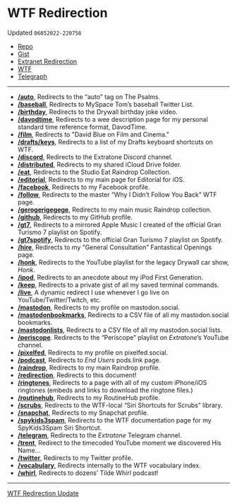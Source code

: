 # WTF Redirection
Updated `06052022-220756`
- [Repo](https://github.com/extratone/bilge/blob/main/redirection.md)
- [Gist](https://gist.github.com/extratone/1dcfb669e7f366ea32abcd0468e8c0d5)
- [Extranet Redirection](drafts://open?uuid=1C547BA9-D29F-4F2E-8B24-3F5872D329B6)
- [WTF](https://davidblue.wtf/drafts/218F8FAA-C0B9-4B4F-B896-3089E005E86E.html)
- [Telegraph](https://telegra.ph/WTF-Redirection-04-19)

---

- [**/auto**](https://davidblue.wtf/auto), Redirects to the “auto” tag on The Psalms.
- [**/baseball**](https://davidblue.wtf/baseball), Redirects to MySpace Tom’s baseball Twitter List.
- [**/birthday**](https://davidblue.wtf/birthday), Redirects to the Drywall birthday joke video.
- [**/davodtime**](https://davidblue.wtf/davodtime), Redirects to a wee description page for my personal standard time reference format, DavodTime.
- [**/film**](https://davidblue.wtf/film), Redirects to "David Blue on Film and Cinema."
- [**/drafts/keys**](https://davidblue.wtf/drafts/keys), Redirects to a list of my Drafts keyboard shortcuts on WTF.
- [**/discord**](https://davidblue.wtf/discord), Redirects to the Extratone Discord channel.
- [**/distributed**](https://davidblue.wtf/distributed), Redirects to my shared iCloud Drive folder.
- [**/eat**](https://davidblue.wtf/eat), Redirects to the Studio Eat Raindrop Collection.
- [**/editorial**](https://davidblue.wtf/editorial), Redirects to my main page for Editorial for iOS.
- [**/facebook**](https://davidblue.wtf/facebook), Redirects to my Facebook profile.
- [**/follow**](https://davidblue.wtf/follow), Redirects to the master “Why I Didn’t Follow You Back” WTF page.
- [**/gerogerigegege**](https://davidblue.wtf/gerogerigegege), Redirects to my main music Raindrop collection.
- [**/github**](https://davidblue.wtf/github), Redirects to my GitHub profile.
- [**/gt7**](https://davidblue.wtf/gt7), Redirects to a mirrored Apple Music I created of the official Gran Turismo 7 playlist on Spotify.
- [**/gt7spotify**](https://davidblue.wtf/gt7spotify), Redirects to the official Gran Turismo 7 playlist on Spotify.
- [**/hire**](https://davidblue.wtf/hire), Redirects to my “General Consultation” Fantastical Openings page.
- [**/honk**](https://davidblue.wtf/honk), Redirects to the YouTube playlist for the legacy Drywall car show, *Honk*.
- [**/ipod**](https://davidblue.wtf/ipod), Redirects to an anecdote about my iPod First Generation.
- [**/keep**](https://davidblue.wtf/keep), Redirects to a private gist of all my saved terminal commands.
- [**/live**](https://davidblue.wtf/live), A dynamic redirect I use whenever I go live on YouTube/Twitter/Twitch, etc.
- [**/mastodon**](https://davidblue.wtf/mastodon), Redirects to my profile on mastodon.social.
- [**/mastodonbookmarks**](https://davidblue.wtf/mastodonbookmarks), Redirects to a CSV file of all my mastodon.social bookmarks.
- [**/mastodonlists**](https://davidblue.wtf/mastodonlists), Redirects to a CSV file of all my mastodon.social lists.
- [**/periscope**](https://davidblue.wtf/periscope). Redirects to the “Periscope” playlist on *Extratone*’s YouTube channel.
- [**/pixelfed**](https://davidblue.wtf/pixelfed), Redirects to my profile on pixelfed.social.
- [**/podcast**](https://davidblue.wtf/podcast), Redirects to *End Users* pods.link page.
- [**/raindrop**](https://davidblue.wtf/raindrop), Redirects to my main Raindrop profile.
- [**/redirection**](https://davidblue.wtf/redirection), Redirects to this document!
- [**/ringtones**](https://davidblue.wtf/ringtones), Redirects to a page with all of my custom iPhone/iOS ringtones (embeds and links to download the ringtone files.)
- [**/routinehub**](https://davidblue.wtf/routinehub), Redirects to my RoutineHub profile.
- [**/scrubs**](https://davidblue.wtf/scrubs), Redirects to the WTF-local “Siri Shortcuts for Scrubs” library.
- [**/snapchat**](https://davidblue.wtf/snapchat), Redirects to my Snapchat profile.
- [**/spykids3spam**](https://davidblue.wtf/spykids3spam), Redirects to the WTF documentation page for my SpyKids3Spam Siri Shortcut.
- [**/telegram**](https://davidblue.wtf/telegram), Redirects to the *Extratone* Telegram channel.
- [**/trent**](https://davidblue.wtf/trent), Redirect to the timecoded YouTube moment we discovered His Name...
- [**/twitter**](https://davidblue.wtf/twitter), Redirects to my Twitter profile.
- [**/vocabulary**](https://davidblue.wtf/vocabulary), Redirects internally to the WTF vocabulary index.
- [**/whirl**](https://davidblue.wtf/whirl), Redirects to dozens’ Tilde Whirl podcast!

---
[WTF Redirection Update](shortcuts://run-shortcut?name=WTF%20Redirection%20Update)